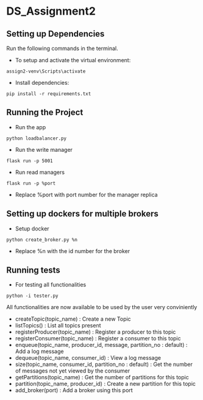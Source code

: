 # DS_Assignment2


## Setting up Dependencies

Run the following commands in the terminal.

- To setup and activate the virtual environment:
```
assign2-venv\Scripts\activate
```

- Install dependencies:
```
pip install -r requirements.txt
```

## Running the Project

- Run the app
```
python loadbalancer.py
```

- Run the write manager
```
flask run -p 5001
```

- Run read managers
```
flask run -p %port
```
* Replace %port with port number for the manager replica
## Setting up dockers for multiple brokers

- Setup docker

```
python create_broker.py %n
```
* Replace %n with the id number for the broker


## Running tests

- For testing all functionalities
```
python -i tester.py
```

All functionalities are now available to be used by the user very conviniently
- createTopic(topic_name) :
Create a new Topic
- listTopics() :
List all topics present
- registerProducer(topic_name) :
Register a producer to this topic
- registerConsumer(topic_name) :
Register a consumer to this topic
- enqueue(topic_name, producer_id, message, partition_no : default) :
Add a log message
- dequeue(topic_name, consumer_id) :
View a log message
- size(topic_name, consumer_id, partition_no : default) :
Get the number of messages not yet viewed by the consumer
- getPartitions(topic_name) :
Get the number of partitions for this topic
- partition(topic_name, producer_id) :
Create a new partition for this topic
- add_broker(port) :
Add a broker using this port
